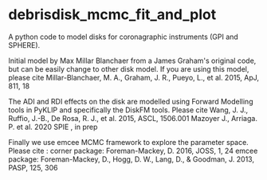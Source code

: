 # debrisdisk_mcmc_fit_and_plot #

A python code to model disks for coronagraphic instruments (GPI and SPHERE). 

Initial model by Max Millar Blanchaer from a James Graham's original code, but can be easily change to other disk model. If you are using this model, please cite 
Millar-Blanchaer, M. A., Graham, J. R., Pueyo, L., et al. 2015, ApJ, 811, 18

The ADI and RDI effects on the disk are modelled using Forward Modelling tools in PyKLIP and specifically the DiskFM tools. Please cite
Wang, J. J., Ruffio, J.-B., De Rosa, R. J., et al. 2015, ASCL, 1506.001
Mazoyer J., Arriaga. P. et al. 2020 SPIE , in prep

Finally we use emcee MCMC framework to explore the parameter space. Please cite :
corner package: Foreman-Mackey, D. 2016, JOSS, 1, 24
emcee package: Foreman-Mackey, D., Hogg, D. W., Lang, D., & Goodman, J. 2013, PASP, 125, 306 

